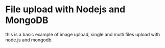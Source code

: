 # File upload with Nodejs and MongoDB

this is a basic example of image upload, single and multi files upload with node.js and mongodb.